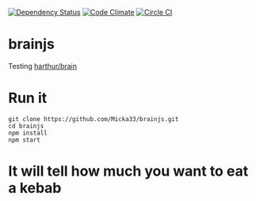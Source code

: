 [![Dependency Status](https://gemnasium.com/Micka33/brainjs.svg)](https://gemnasium.com/Micka33/brainjs)
[![Code Climate](https://codeclimate.com/github/Micka33/brainjs/badges/gpa.svg)](https://codeclimate.com/github/Micka33/brainjs)
[![Circle CI](https://circleci.com/gh/Micka33/brainjs.svg?style=svg)](https://circleci.com/gh/Micka33/brainjs)

# brainjs
Testing [harthur/brain](https://github.com/harthur/brain)

# Run it

```shell
git clone https://github.com/Micka33/brainjs.git
cd brainjs
npm install
npm start
```


# It will tell how much you want to eat a kebab
